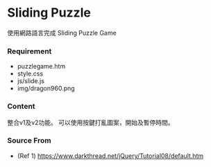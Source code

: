 # Sliding Puzzle #

使用網路語言完成 Sliding Puzzle Game

### Requirement ###

* puzzlegame.htm
* style.css
* js/slide.js
* img/dragon960.png

### Content ###

整合v1及v2功能。
可以使用按鍵打亂圖案，開始及暫停時間。

### Source From ###

* (Ref 1) https://www.darkthread.net/jQuery/Tutorial08/default.htm
